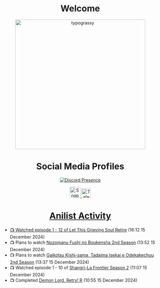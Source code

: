 <div align="center">

# Welcome
<a href="https://github.com/kawarimidoll/typograssy">
    <img alt="typograssy" src="https://typograssy.deno.dev/api?text=%E3%82%88%E3%81%86%E3%81%93%E3%81%9D%E3%81%BF%E3%81%AA%E3%81%95%E3%82%93%20-%20Sheby--&&l0=none&l1=82d9d0&l2=027353&l3=038c4c&l4=01402e&bg=none&frame=none&speed=100&comment=" width="421.99">
</a>

</div>

<div align="center">

# Social Media Profiles

[![Discord Presence](https://lanyard.cnrad.dev/api/612532963938271232)](https://discord.com/users/612532963938271232)


<a href="https://www.snapchat.com/add/a.sheby" title="Snapchat Profile">
    <img src="https://www.freepnglogos.com/uploads/snapchat-logo-png-0.png" width="35" alt="Snapchat Logo" />


<a href="https://t.me/ASheby" title="Telegram Profile">
    <img src="https://www.freepnglogos.com/uploads/telegram-logo-png-0.png" width="30" alt="Telegram Logo" />


</div>

<div align="center">

# Anilist Activity

</div>

<!-- ANILIST_ACTIVITY:start -->

-   📺 Watched episode 1 - 12 of [Let This Grieving Soul Retire](https://anilist.co/anime/175019) (16:12 15 December 2024)
-   📺 Plans to watch [Nozomanu Fushi no Boukensha 2nd Season](https://anilist.co/anime/185543) (13:52 15 December 2024)
-   📺 Plans to watch [Gaikotsu Kishi-sama, Tadaima Isekai e Odekakechuu 2nd Season](https://anilist.co/anime/185542) (13:37 15 December 2024)
-   📺 Watched episode 1 - 10 of [Shangri-La Frontier Season 2](https://anilist.co/anime/176508) (11:07 15 December 2024)
-   📺 Completed [Demon Lord, Retry! R](https://anilist.co/anime/168500) (10:55 15 December 2024)

<!-- ANILIST_ACTIVITY:end -->

